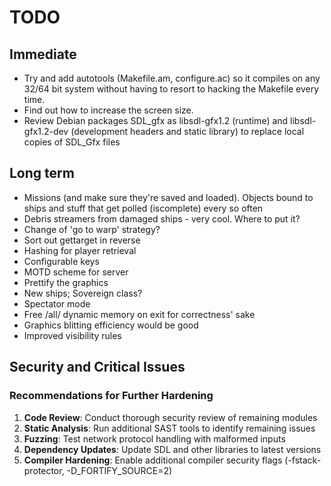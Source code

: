 # TODO

## Immediate

* Try and add autotools (Makefile.am, configure.ac) so it compiles on any 32/64 bit system without having to resort to hacking the Makefile every time.
* Find out how to increase the screen size.
* Review Debian packages SDL_gfx as libsdl-gfx1.2 (runtime) and libsdl-gfx1.2-dev (development headers and static library) to replace local copies of SDL_Gfx files

## Long term

* Missions (and make sure they're saved and loaded). Objects bound to ships and stuff that get polled (iscomplete) every so often
* Debris streamers from damaged ships - very cool. Where to put it?
* Change of 'go to warp' strategy?
* Sort out gettarget in reverse
* Hashing for player retrieval
* Configurable keys
* MOTD scheme for server
* Prettify the graphics
* New ships; Sovereign class?
* Spectator mode
* Free /all/ dynamic memory on exit for correctness' sake
* Graphics blitting efficiency would be good
* Improved visibility rules

## Security and Critical Issues

### Recommendations for Further Hardening

1. **Code Review**: Conduct thorough security review of remaining modules
2. **Static Analysis**: Run additional SAST tools to identify remaining issues
3. **Fuzzing**: Test network protocol handling with malformed inputs
4. **Dependency Updates**: Update SDL and other libraries to latest versions
5. **Compiler Hardening**: Enable additional compiler security flags (-fstack-protector, -D_FORTIFY_SOURCE=2)
